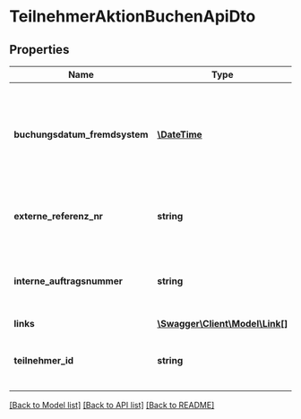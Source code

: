 # TeilnehmerAktionBuchenApiDto

## Properties
Name | Type | Description | Notes
------------ | ------------- | ------------- | -------------
**buchungsdatum_fremdsystem** | [**\DateTime**](\DateTime.md) | Das Buchungsdatum-Fremdsystem der Teinehmerbuchung, wird mit dem Tagesdatum vorbelegt, falls kein Wert übermittelt wird. | [optional] 
**externe_referenz_nr** | **string** | Die Externe-Refernez-Nr. der Teinehmerbuchung (Maximal 30 Zeichen | [optional] 
**interne_auftragsnummer** | **string** | Die Interne Auftragsnummer der Teinehmerbuchung (Maximal 30 Zeichen | [optional] 
**links** | [**\Swagger\Client\Model\Link[]**](Link.md) |  | [optional] 
**teilnehmer_id** | **string** | ID des Teilnehmers der auf das Web Based Training gebucht werden soll. | 

[[Back to Model list]](../README.md#documentation-for-models) [[Back to API list]](../README.md#documentation-for-api-endpoints) [[Back to README]](../README.md)


